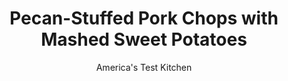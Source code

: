 ---
layout: ../../layouts/MarkdownPostLayout.astro
title: Pecan-Stuffed Pork Chops with Mashed Sweet Potatoes
author: America's Test Kitchen
pubDate: 2023-03-15
description: "Garlicky Boursin is a good stuffing base, and it helps make preparation of this meal fast enough for any weeknight."
image_url: https://res.cloudinary.com/hksqkdlah/image/upload/ar_1:1,c_fill,dpr_2.0,f_auto,fl_lossy.progressive.strip_profile,g_faces:auto,q_auto:low,w_344/32008_sfs-pecan-stuffed-pork-chops-with-mashed-sweet-potatoes-018
tags: ["Main Courses","Pork","Weeknight"]
calories: 3098
protein: 51
carbohydrates: 48
fats: 
fiber: 7
ingredients: ["4 (6- to 8-ounce), boneless pork chop, 3/4 to 1 inch thick, trimmed","1/2 (5.2-ounce) package, Boursin Garlic & Fine Herbs cheese","1/4 cup, pecans, toasted and chopped fine",", Salt and pepper","3 tablespoons, unsalted butter","2 pounds, sweet potatoes, peeled and cut into 1/2-inch pieces","1 1/2 cups, water","1/4 cup, heavy cream","1/8 teaspoon, cayenne pepper","2 tablespoons, minced fresh chives"]
serves: 4
time: "30 minutes"
instructions: ["Using paring knife, cut 2-inch opening in side of each chop and create pocket. Mash Boursin and pecans together in bowl. Stuff pockets evenly with cheese mixture, then seal pockets with toothpicks. Pat chops dry with paper towels and season with salt and pepper.","Melt 1 tablespoon butter in 12-inch nonstick skillet over medium heat. Add chops and cook until well browned on first side, about 6 minutes. Flip chops, cover, and cook until meat registers 140 degrees, about 6 minutes. Transfer chops to plate, discard toothpicks, and tent with aluminum foil.","Combine potatoes, water, remaining 2 tablespoons butter, 1 teaspoon salt, and 1/2 teaspoon pepper in now-empty skillet. Cover and bring to simmer over medium-high heat. Cook until potatoes are tender, about 10 minutes. Uncover and continue to cook until almost dry, about 2 minutes longer. Off heat, stir in cream and cayenne; mash with potato masher until smooth. Serve potatoes with chops, sprinkled with chives."]
nutrition: ["1556 mg Potassium","655 mg Phosphorus","235 mg Calcium","2 mg Iron","122 mg Magnesium","1319 mg Sodium","5 mg Zinc","41 g Fat","12 mg Niacin (B3)","11 g Monounsaturated","3 g Polyunsaturated","1 mg Thiamin (B1)","6 mg Vitamin C","1 µg Vitamin D","189 mg Cholesterol","16 g Saturated","7 g Fiber","33 µg Folate (food)","10 g Sugars","12 µg Vitamin K","422 g Water","48 g Carbs","33 µg Folate equivalent (total)","51 g Protein","1 mg Vitamin E","1 µg Vitamin B12","1 mg Vitamin B6","1799 µg Vitamin A","774 kcal Energy","3098 calories"]
notes: "You will need four sturdy, plain toothpicks."
---